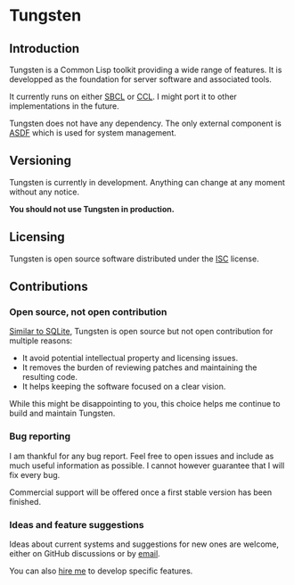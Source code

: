 # Tungsten
## Introduction
Tungsten is a Common Lisp toolkit providing a wide range of features. It is
developped as the foundation for server software and associated tools.

It currently runs on either [SBCL](http://sbcl.org/) or
[CCL](https://ccl.clozure.com/). I might port it to other implementations in
the future.

Tungsten does not have any dependency. The only external component is
[ASDF](https://asdf.common-lisp.dev/) which is used for system management.

## Versioning
Tungsten is currently in development. Anything can change at any moment
without any notice.

**You should not use Tungsten in production.**

## Licensing
Tungsten is open source software distributed under the
[ISC](https://opensource.org/licenses/ISC) license.

## Contributions
### Open source, not open contribution
[Similar to SQLite](https://www.sqlite.org/copyright.html), Tungsten is open
source but not open contribution for multiple reasons:

- It avoid potential intellectual property and licensing issues.
- It removes the burden of reviewing patches and maintaining the resulting
  code.
- It helps keeping the software focused on a clear vision.

While this might be disappointing to you, this choice helps me continue to
build and maintain Tungsten.

### Bug reporting
I am thankful for any bug report. Feel free to open issues and include as much
useful information as possible. I cannot however guarantee that I will fix
every bug.

Commercial support will be offered once a first stable version has been
finished.

### Ideas and feature suggestions
Ideas about current systems and suggestions for new ones are welcome, either
on GitHub discussions or by [email](mailto:nicolas@n16f.net).

You can also [hire me](mailto:nicolas@exograd.com) to develop specific
features.
